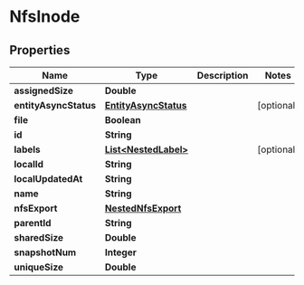 

# NfsInode


## Properties

Name | Type | Description | Notes
------------ | ------------- | ------------- | -------------
**assignedSize** | **Double** |  | 
**entityAsyncStatus** | [**EntityAsyncStatus**](EntityAsyncStatus.md) |  |  [optional]
**file** | **Boolean** |  | 
**id** | **String** |  | 
**labels** | [**List&lt;NestedLabel&gt;**](NestedLabel.md) |  |  [optional]
**localId** | **String** |  | 
**localUpdatedAt** | **String** |  | 
**name** | **String** |  | 
**nfsExport** | [**NestedNfsExport**](NestedNfsExport.md) |  | 
**parentId** | **String** |  | 
**sharedSize** | **Double** |  | 
**snapshotNum** | **Integer** |  | 
**uniqueSize** | **Double** |  | 




